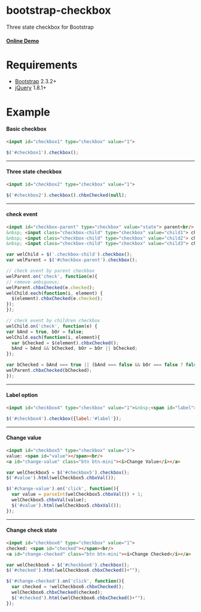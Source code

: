 # bootstrap-checkbox
Three state checkbox for Bootstrap

#### [Online Demo](http://extremefe.github.io/bootstrap-checkbox/)
# Requirements

* [Bootstrap](http://twitter.github.com/bootstrap/) 2.3.2+
* [jQuery](http://jquery.com/) 1.8.1+

# Example

#### Basic checkbox
```html
<input id="checkbox1" type="checkbox" value="1">
```
```javascript
$('#checkbox1').checkbox();
```
***

#### Three state checkbox
```html
<input id="checkbox2" type="checkbox" value="1">
```
```javascript
$('#checkbox2').checkbox().chbxChecked(null);
```
***

#### check event
```html
<input id="checkbox-parent" type="checkbox" value="state"> parent<br/>
&nbsp; <input class="checkbox-child" type="checkbox" value="child1"> child1<br/>
&nbsp; <input class="checkbox-child" type="checkbox" value="child2"> child2<br/>
&nbsp; <input class="checkbox-child" type="checkbox" value="child3"> child3
```
```javascript
var welChild = $('.checkbox-child').checkbox();
var welParent = $('#checkbox-parent').checkbox();

// check event by parent checkbox
welParent.on('check', function(e){
// remove ambiguous;
welParent.chbxChecked(e.checked);
welChild.each(function(i, element) {
  $(element).chbxChecked(e.checked);
});
});

// check event by children checkbox
welChild.on('check', function(e) {
var bAnd = true, bOr = false;
welChild.each(function(i, element){
  var bChecked = $(element).chbxChecked();
  bAnd = bAnd && bChecked, bOr = bOr || bChecked;
});

var bChecked = bAnd === true || (bAnd === false && bOr === false ? false : null);
welParent.chbxChecked(bChecked);
});
```
***

#### Label option
```html
<input id="checkbox4" type="checkbox" value="1">&nbsp;<span id="label">label</span>
```
```javascript
$('#checkbox4').checkbox({label:'#label'});
```
***

#### Change value
```html
<input id="checkbox5" type="checkbox" value="1">
value: <span id="value"></span><br/>
<a id="change-value" class="btn btn-mini"><i>Change Value</i></a>
```
```javascript
var welCheckbox5 = $('#checkbox5').checkbox();
$('#value').html(welCheckbox5.chbxVal());

$('#change-value').on('click', function(){
  var value = parseInt(welCheckbox5.chbxVal()) + 1;
  welCheckbox5.chbxVal(value);
  $('#value').html(welCheckbox5.chbxVal());
});
```
***

#### Change check state
```html
<input id="checkbox6" type="checkbox" value="1">
checked: <span id="checked"></span><br/>
<a id="change-checked" class="btn btn-mini"><i>Change Checked</i></a>
```
```javascript
var welCheckbox6 = $('#checkbox6').checkbox();
$('#checked').html(welCheckbox6.chbxChecked()+"");

$('#change-checked').on('click', function(){
  var checked = !welCheckbox6.chbxChecked();
  welCheckbox6.chbxChecked(checked);
  $('#checked').html(welCheckbox6.chbxChecked()+"");
});
```

